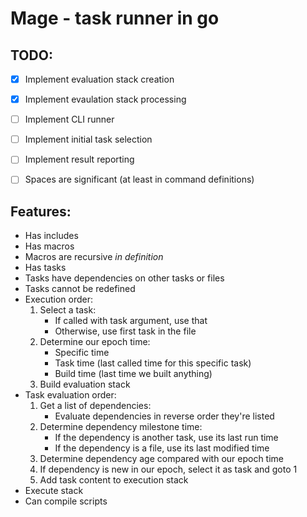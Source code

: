 Mage - task runner in go
========================


TODO:
-----

- [X] Implement evaluation stack creation
- [X] Implement evaulation stack processing
- [ ] Implement CLI runner
- [ ] Implement initial task selection
- [ ] Implement result reporting
- [ ] Spaces are significant (at least in command definitions)


Features:
---------

- Has includes
- Has macros
- Macros are recursive _in definition_
- Has tasks
- Tasks have dependencies on other tasks or files
- Tasks cannot be redefined
- Execution order:
	1. Select a task:
		- If called with task argument, use that
		- Otherwise, use first task in the file
	2. Determine our epoch time:
		- Specific time
		- Task time (last called time for this specific task)
		- Build time (last time we built anything)
	3. Build evaluation stack
- Task evaluation order:
	1. Get a list of dependencies:
		- Evaluate dependencies in reverse order they're listed
	2. Determine dependency milestone time:
		- If the dependency is another task, use its last run time
		- If the dependency is a file, use its last modified time
	3. Determine dependency age compared with our epoch time
	4. If dependency is new in our epoch, select it as task and goto 1
	5. Add task content to execution stack
- Execute stack
- Can compile scripts
